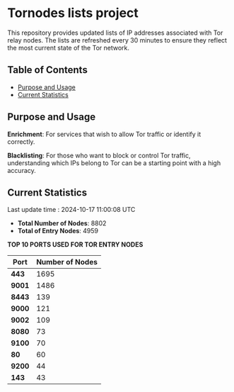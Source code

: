 # Tornodes lists project

This repository provides updated lists of IP addresses associated with Tor relay nodes. The lists are refreshed every 30 minutes to ensure they reflect the most current state of the Tor network.

## Table of Contents

- [Purpose and Usage](#purpose-and-usage)
- [Current Statistics](#current-statistics)


## Purpose and Usage

**Enrichment**: For services that wish to allow Tor traffic or identify it correctly.

**Blacklisting**: For those who want to block or control Tor traffic, understanding which IPs belong to Tor can be a starting point with a high accuracy.

## Current Statistics

Last update time : 2024-10-17 11:00:08 UTC

- **Total Number of Nodes**: 8802
- **Total of Entry Nodes**: 4959

**TOP 10 PORTS USED FOR TOR ENTRY NODES**

| **Port** | **Number of Nodes** |
|------|-----------------|
| **443**   | 1695  |
| **9001**   | 1486  |
| **8443**   | 139  |
| **9000**   | 121  |
| **9002**   | 109  |
| **8080**   | 73  |
| **9100**   | 70  |
| **80**   | 60  |
| **9200**   | 44  |
| **143**   | 43  |

